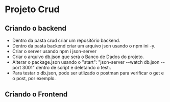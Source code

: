 # Projeto Crud

## Criando o backend

- Dentro da pasta crud criar um repositório backend.
- Dentro da pasta backend criar um arquivo json usando o npm ini -y.
- Criar o server usando npm i json-server
- Criar o arquivo db.json que será o Banco de Dados do projeto.
- Alterar o package.json usando o "start": "json-server --watch db.json --port 3001" dentro de script e deletando o test:.
- Para testar o db.json, pode ser utlizado o postman para verificar o get e o post, por exemplo.

## Criando o Frontend

